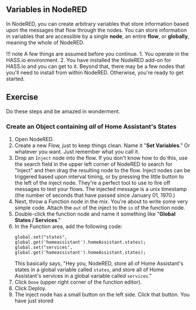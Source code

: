 ## Variables in NodeRED

In NodeRED, you can create arbitrary variables that store information based upon the messages that flow through the nodes.  You can store information in variables that are accessible by a single **node**, an entire **flow**, or **globally**, meaning the whole of NodeRED.

!!! note
    A few things are assumed before you continue.  1. You operate in the HASS.io environment.  2. You have installed the NodeRED add-on for HASS.io and you can get to it.  Beyond that, there may be a few nodes that you'll need to install from within NodeRED.  Otherwise, you're ready to get started.

## **Exercise**

Do these steps and be amazed in wonderment.

### Create an Object containing _all_ of Home Assistant's States

1. Open NodeRED.
1. Create a new Flow, just to keep things clean.  Name it "**Set Variables**."  Or whatever you want.  Just remember what you call it.
1. Drop an `Inject` node into the flow.  If you don't know how to do this, use the search field in the upper left corner of NodeRED to search for "Inject" and then drag the resulting node to the flow.  Inject nodes can be triggered based upon interval timing, or by pressing the little button to the left of the inject node.  They're a perfect tool to use to fire off messages to test your flows.  The injected message is a unix timestamp (the number of seconds that have passed since January 01, 1970.)
1. Next, throw a Function node in the mix.  You're about to write some very simple code.  Attach the `out` of the inject to the `in` of the function node.
1. Double-click the function node and name it something like "**Global States / Services**."
1. In the Function area, add the following code:  
   ```
   global.set("states", global.get('homeassistant').homeAssistant.states);
   global.set("services", global.get('homeassistant').homeAssistant.states);
   ```  
   This basically says, "Hey you, NodeRED, store all of Home Assistant's states in a global variable called `states`, and store all of Home Assistant's services in a global variable called `services`."
1. Click `Done` (upper right corner of the function editor).
1. Click Deploy.
1. The inject node has a small button on the left side.  Click that button.  You have just stored